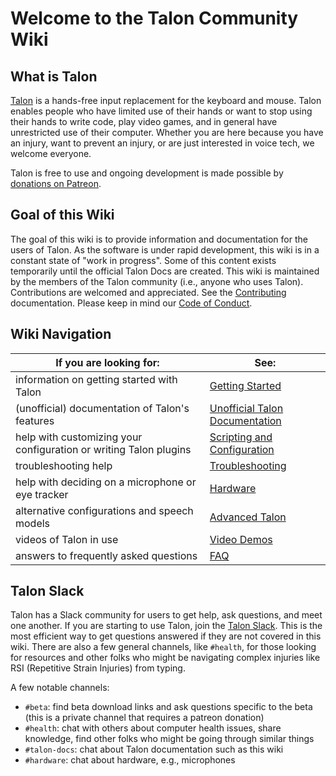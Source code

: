 # Welcome to the Talon Community Wiki

## What is Talon

[Talon](https://talonvoice.com) is a hands-free input replacement for the keyboard and mouse. Talon enables people who have limited use of their hands or want to stop using their hands to write code, play video games, and in general have unrestricted use of their computer. Whether you are here because you have an injury, want to prevent an injury, or are just interested in voice tech, we welcome everyone.

Talon is free to use and ongoing development is made possible by [donations on Patreon](https://www.patreon.com/lunixbochs).

## Goal of this Wiki
The goal of this wiki is to provide information and documentation for the users of Talon. As the software is under rapid development, this wiki is in a constant state of "work in progress". Some of this content exists temporarily until the official Talon Docs are created. This wiki is maintained by the members of the Talon community (i.e., anyone who uses Talon). Contributions are welcomed and appreciated. See the [Contributing](/CONTRIBUTING) documentation. Please keep in mind our [Code of Conduct](/CODE_OF_CONDUCT).

## Wiki Navigation

| If you are looking for: | See:   |
|---|---------|
| information on getting started with Talon | [Getting Started](/getting_started)  |
| (unofficial) documentation of Talon's features | [Unofficial Talon Documentation](/unofficial_talon_docs) |
| help with customizing your configuration or writing Talon plugins | [Scripting and Configuration](/scripting_and_configuration) |
| troubleshooting help | [Troubleshooting](/troubleshooting) |
| help with deciding on a microphone or eye tracker | [Hardware](/hardware) |
| alternative configurations and speech models | [Advanced Talon](/advanced_talon) |
| videos of Talon in use | [Video Demos](/videos) |
| answers to frequently asked questions | [FAQ](/FAQ) |

## Talon Slack
Talon has a Slack community for users to get help, ask questions, and meet one another. If you are starting to use Talon, join the [Talon Slack](https://talonvoice.com/chat). This is the most efficient way to get questions answered if they are not covered in this wiki. There are also a few general channels, like `#health`, for those looking for resources and other folks who might be navigating complex injuries like RSI (Repetitive Strain Injuries) from typing.

A few notable channels:
- `#beta`: find beta download links and ask questions specific to the beta (this is a private channel that requires a patreon donation)
- `#health`: chat with others about computer health issues, share knowledge, find other folks who might be going through similar things
- `#talon-docs`: chat about Talon documentation such as this wiki
- `#hardware`: chat about hardware, e.g., microphones
